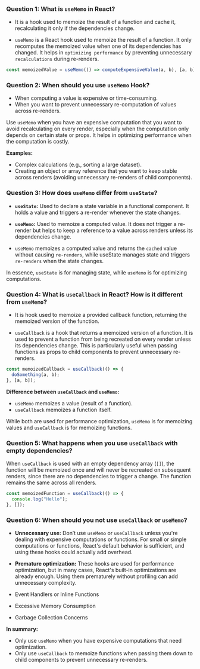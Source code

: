 ### Question 1: What is `useMemo` in React?

- It is a hook used to memoize the result of a function and cache it, recalculating it only if the dependencies change.

- `useMemo` is a React hook used to memoize the result of a function. It only recomputes the memoized value when one of its dependencies has changed. It helps in `optimizing performance` by preventing unnecessary `recalculations` during re-renders.

```jsx
const memoizedValue = useMemo(() => computeExpensiveValue(a, b), [a, b]);
```

### Question 2: When should you use `useMemo` Hook?

- When computing a value is expensive or time-consuming.
- When you want to prevent unnecessary re-computation of values across re-renders.

Use `useMemo` when you have an expensive computation that you want to avoid recalculating on every render, especially when the computation only depends on certain state or props. It helps in optimizing performance when the computation is costly.

**Examples:**

- Complex calculations (e.g., sorting a large dataset).
- Creating an object or array reference that you want to keep stable across renders (avoiding unnecessary re-renders of child components).

### Question 3: How does `useMemo` differ from `useState`?

- **`useState`:** Used to declare a state variable in a functional component. It holds a value and triggers a re-render whenever the state changes.
- **`useMemo`:** Used to memoize a computed value. It does not trigger a re-render but helps to keep a reference to a value across renders unless its dependencies change.

- `useMemo` memoizes a computed value and returns the `cached` value without causing `re-renders`, while useState manages state and triggers `re-renders` when the state changes.

In essence, `useState` is for managing state, while `useMemo` is for optimizing computations.

### Question 4: What is `useCallback` in React? How is it different from `useMemo`?

- It is hook used to memoize a provided callback function, returning the memoized version of the function.

- `useCallback` is a hook that returns a memoized version of a function. It is used to prevent a function from being recreated on every render unless its dependencies change. This is particularly useful when passing functions as props to child components to prevent unnecessary re-renders.

```jsx
const memoizedCallback = useCallback(() => {
  doSomething(a, b);
}, [a, b]);
```

**Difference between `useCallback` and `useMemo`:**

- `useMemo` memoizes a value (result of a function).
- `useCallback` memoizes a function itself.

While both are used for performance optimization, `useMemo` is for memoizing values and `useCallback` is for memoizing functions.

### Question 5: What happens when you use `useCallback` with empty dependencies?

When `useCallback` is used with an empty dependency array (`[]`), the function will be memoized once and will never be recreated on subsequent renders, since there are no dependencies to trigger a change. The function remains the same across all renders.

```jsx
const memoizedFunction = useCallback(() => {
  console.log("Hello");
}, []);
```

### Question 6: When should you not use `useCallback` or `useMemo`?

- **Unnecessary use:** Don’t use `useMemo` or `useCallback` unless you're dealing with expensive computations or functions. For small or simple computations or functions, React's default behavior is sufficient, and using these hooks could actually add overhead.
- **Premature optimization:** These hooks are used for performance optimization, but in many cases, React's built-in optimizations are already enough. Using them prematurely without profiling can add unnecessary complexity.

- Event Handlers or Inline Functions
- Excessive Memory Consumption
- Garbage Collection Concerns

**In summary:**

- Only use `useMemo` when you have expensive computations that need optimization.
- Only use `useCallback` to memoize functions when passing them down to child components to prevent unnecessary re-renders.
